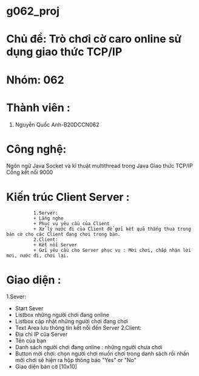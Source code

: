 # g062_proj
# Chủ đề: Trò chơi cờ caro online sử dụng giao thức TCP/IP
# Nhóm: 062
# Thành viên : 
1. Nguyễn Quốc Anh-B20DCCN062
# Công nghệ: 
Ngôn ngữ Java
Socket và kĩ thuật multithread trong Java 
Giao thức TCP/IP
Cổng kết nối 9000
# Kiến trúc Client Server : 
              1.Server:
              + Lắng nghe
              + Phục vụ yêu cầu của Client
              + Xử lý nước đi của Client để gửi kết quả thắng thua trong bàn cờ cho các Client đang chơi trong bàn.
              2.Client:
              + Kết nối Server
              + Gửi yêu cầu cho Server phục vụ : Mời chơi, chấp nhận lời mơi, nước đi, chơi lại.
# Giao diện :
1.Sever:
+ Start Sever
+ Listbox những người chơi đang online
+ Listbox cập nhật những người chơi đang chơi
+ Text Area lưu thông tin kết nối đến Server
2.Client:
+ Địa chỉ IP của Server
+ Tên của bạn
+ Danh sách người chơi đang online : những người chưa chơi
+ Button mời chơi: chọn người chơi muốn chơi trong danh sách rồi nhấn mời chơi sẽ hiện ra hộp thông báo "Yes" or "No"
+ Giao diện bàn cờ [10x10]  
              
